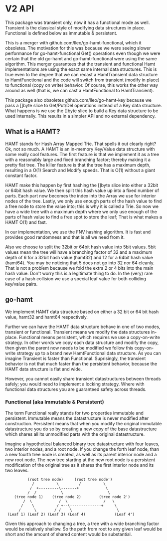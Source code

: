 # V2 API

This package was transient only, now it has a functional mode as well. Transient
is the classical style of modifying data structures in place. Functional is
defined below as immutable & persistent.

This is a merger with github.com/lleo/go-hamt-functional, which it obsoletes.
The motivation for this was because we were seeing slower performance for
go-hamt-functional Get() operations even though we were certain that the old
go-hamt and go-hamt-functional were using the same algorithm. This merger
guarantees that the transient and functional Hamt implementations are using the
exact same internal data structures. This is true even to the degree that we can
recast a HamtTransient data structure to HamtFunctional and the code will switch
from transient (modify in place) to functional (copy on write) behavior. Of
course, this works the other way around as well (that is, we can cast a
HamtFunctional to HamtTransient).

This package also obsoletes github.com/lleo/go-hamt-key because we pass a []byte
slice to Get/Put/Del operations instead of a Key data structure. What happens
is we use the []byte slice to build a Key data structure to be used internally.
This results in a simpler API and no external dependency.

## What is a HAMT?

HAMT stands for Hash Array Mapped Trie. That spells it out clearly right? Ok,
not so much. A HAMT is an in-memory Key/Value data structure with some really
cool features. The first feature is that we implement it as a tree with a
reasonably large and fixed branching factor; thereby making it a pretty flat
tree. The killer feature is that the tree has a maximum depth, resulting in a
O(1) Search and Modify speeds. That is O(1) without a giant constant factor.

HAMT make this happen by first hashing the []byte slice  into either a 32bit or
64bit hash value. We then split this hash value up into a fixed number of parts.
Each part now becomes the index into the Array we use for interior nodes of the
tree. Lastly, we only use enough parts of the hash value to find a free node to
store the value into; this is why it is called a Trie. So now we have a wide
tree with a maximum depth where we only use enough of the parts of hash value to
find a free spot to store the leaf; That is what makes a HAMT O(1) and fast.

In our implementation, we use the FNV hashing algorithm. It is fast and provides
good randomness and that is all we need from it.

Also we choose to split the 32bit or 64bit hash value into 5bit values. 5bit
values mean the tree will have a branching factor of 32 and a maximum depth of
6 for a 32bit hash value (hamt32) and 12 for a 64bit hash value (hamt64). You
may be noticing that 5 does not go into 32 nor 64 cleanly. That is not a problem
because we fold the extra 2 or 4 bits into the main hash value. Don't worry this
is a legitimate thing to do. In the (very) rare case of a hash collision we use
a special leaf value for both colliding key/value pairs.

## go-hamt

We implement HAMT data structure based on either a 32 bit or 64 bit hash value,
hamt32 and hamt64 respectively.

Further we can have the HAMT data structure behave in one of two modes,
transient or functional. Transient means we modify the data structures in-place.
Functional means persistent, which requires we use a copy-on-write strategy. In
other words we copy each data structure and modify the copy, then given the
parent now needs to be modified we follow this copy-on-write strategy up to a
brand new HamtFunctional data structure. As you can imagine Transient is faster
than Functional. Suprisingly, the transient behavior is not that much faster
than the persistent behavior, because the HAMT data structure is flat and wide.

However, you cannot easily share transient datastructures between threads
safely; you would need to implement a locking strategy. Where with functional
data structures you are guaranteed safety across threads.

### Functional (aka Immutable & Persistent)

The term Functional really stands for two properties immutable and persistent.
Immutable means the datastructure is never modified after construction.
Persistent means that when you modify the original immutable datastructure you
do so by creating a new copy of the base datastructure which shares all its
unmodified parts with the original datastructure.

Imagine a hypothetical balanced binary tree datastructure with four leaves, two
interior nodes, and a root node. If you change the forth leaf node, than a new
fourth tree node is created, as well as its parent interior node and a new root
node. The new tree starting at the new root node is a persistent modification of
the original tree as it shares the first interior node and its two leaves.

              (root tree node)     (root tree node')
                /          \         /          \
               /  +---------\-------+            \
              /  /           \                    \
        (tree node 1)    (tree node 2)        (tree node 2')
            /  \            /  \                /   \
           /    \          / +--\--------------+     \
          /      \        / /    \                    \
     (Leaf 1) (Leaf 2) (Leaf 3) (Leaf 4)             (Leaf 4')

Given this approach to changing a tree, a tree with a wide branching factor
would be relatively shallow. So the path from root to any given leaf would be
short and the amount of shared content would be substantial.
